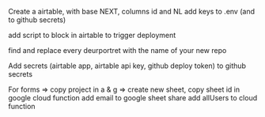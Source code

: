 Create a airtable, with base NEXT, columns id and NL
add keys to .env (and to github secrets)

add script to block in airtable to trigger deployment

find and replace every deurportret with the name of your new repo

Add secrets (airtable app, airtable api key, github deploy token) to github secrets

For forms =>
copy project in a & g =>
create new sheet,
copy sheet id in google cloud function
add email to google sheet share
add allUsers to cloud function
